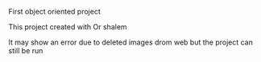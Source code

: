First object oriented project

This project created with Or shalem

It may show an error due to deleted images drom web but the project can still be run
